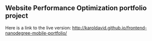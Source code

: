 ## Website Performance Optimization portfolio project

Here is a link to the live version:
http://karoldavid.github.io/frontend-nanodegree-mobile-portfolio/
